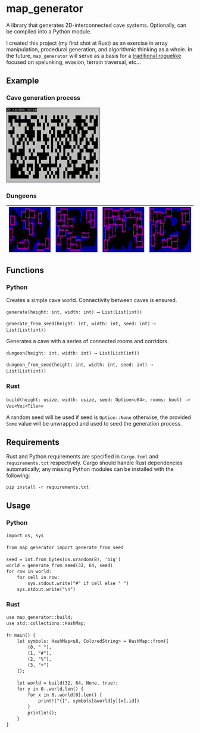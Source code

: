 # map_generator

A library that generates 2D-interconnected cave systems. Optionally, can be compiled into a Python module. 

I created this project (my first shot at Rust) as an exercise in array manipulation, procedural generation, and algorithmic thinking as a whole. In the future, `map_generator` will serve as a basis for a [traditional roguelike](https://en.wikipedia.org/wiki/Roguelike) focused on spelunking, evasion, terrain traversal, etc...

## Example

### Cave generation process

<img src="./examples/example.gif" width=50% height=50%>


### Dungeons

| ![](/examples/01.PNG) | ![](/examples/02.PNG) | ![](/examples/03.PNG) | ![](/examples/04.PNG) |
|:---------------------:|:---------------------:|:---------------------:|:---------------------:|

## Functions

### Python
Creates a simple cave world. Connectivity between caves is ensured.

`generate(height: int, width: int) ⟶ List(List(int))`

`generate_from_seed(height: int, width: int, seed: int) ⟶ List(List(int))`

Generates a cave with a series of connected rooms and corridors.

`dungeon(height: int, width: int) ⟶ List(List(int))`

`dungeon_from_seed(height: int, width: int, seed: int) ⟶ List(List(int))`

### Rust

`build(height: usize, width: usize, seed: Option<u64>, rooms: bool) -> Vec<Vec<Tile>>`

A random seed will be used if seed is `Option::None` otherwise, the provided `Some` value will be unwrapped and used to seed the generation process.

## Requirements

Rust and Python requirements are specified in `Cargo.toml` and `requirements.txt` respectively. Cargo should handle Rust dependencies automatically; any missing Python modules can be installed with the following:
```
pip install -r requirements.txt
```

## Usage

### Python

```
import os, sys

from map_generator import generate_from_seed

seed = int.from_bytes(os.urandom(8), 'big')
world = generate_from_seed(32, 64, seed)
for row in world:
    for cell in row:
        sys.stdout.write("#" if cell else " ")
    sys.stdout.write("\n")
```

### Rust

```
use map_generator::build;
use std::collections::HashMap;

fn main() {
    let symbols: HashMap<u8, ColoredString> = HashMap::from([
        (0, " "),
        (1, "#"),
        (2, "%"),
        (3, "+")
    ]);
    
    let world = build(32, 64, None, true);
    for y in 0..world.len() {
        for x in 0..world[0].len() {
            print!("{}", symbols[&world[y][x].id])
        }
        println!();
    }
}
```
